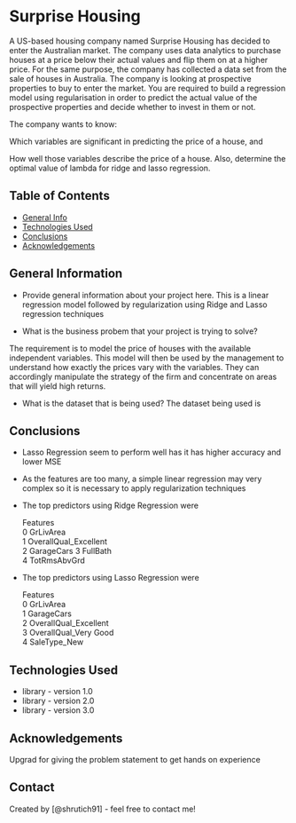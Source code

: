 # Surprise Housing
A US-based housing company named Surprise Housing has decided to enter the Australian market. The company uses data analytics to purchase houses at a price below their actual values and flip them on at a higher price. For the same purpose, the company has collected a data set from the sale of houses in Australia.
The company is looking at prospective properties to buy to enter the market. You are required to build a regression model using regularisation in order to predict the actual value of the prospective properties and decide whether to invest in them or not.


 

The company wants to know:

Which variables are significant in predicting the price of a house, and

How well those variables describe the price of a house.
Also, determine the optimal value of lambda for ridge and lasso regression.
## Table of Contents
* [General Info](#general-information)
* [Technologies Used](#technologies-used)
* [Conclusions](#conclusions)
* [Acknowledgements](#acknowledgements)

<!-- You can include any other section that is pertinent to your problem -->

## General Information
- Provide general information about your project here.
This is a linear regression model followed by regularization using Ridge and Lasso regression techniques


- What is the business probem that your project is trying to solve?

The requirement is to model the price of houses with the available independent variables. This model will then be used by the management to understand how exactly the prices vary with the variables. They can accordingly manipulate the strategy of the firm and concentrate on areas that will yield high returns. 

- What is the dataset that is being used?
The dataset being used is 


## Conclusions
- Lasso Regression seem to perform well has it has higher accuracy and lower MSE
- As the features are too many, a simple linear regression may very complex so it is necessary to apply regularization techniques
- The top predictors using Ridge Regression were

    Features	
0	GrLivArea	
1	OverallQual_Excellent	
2	GarageCars
3	FullBath	
4	TotRmsAbvGrd

- The top predictors using Lasso Regression were

	Features	
0	GrLivArea	
1	GarageCars	
2	OverallQual_Excellent	
3	OverallQual_Very Good	
4	SaleType_New	


## Technologies Used
- library - version 1.0
- library - version 2.0
- library - version 3.0

<!-- As the libraries versions keep on changing, it is recommended to mention the version of library used in this project -->

## Acknowledgements
Upgrad for giving the problem statement to get hands on experience


## Contact
Created by [@shrutich91] - feel free to contact me!


<!-- Optional -->
<!-- ## License -->
<!-- This project is open source and available under the [... License](). -->

<!-- You don't have to include all sections - just the one's relevant to your project -->